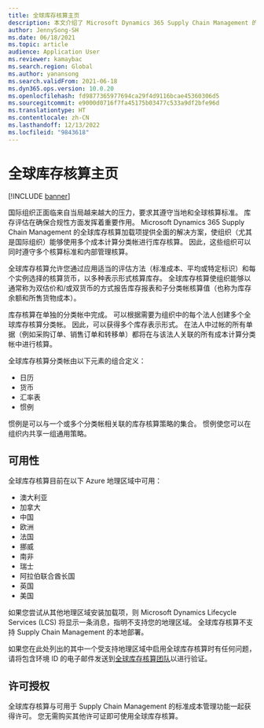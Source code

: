 ```yaml
---
title: 全球库存核算主页
description: 本文介绍了 Microsoft Dynamics 365 Supply Chain Management 的全球库存核算加载项的主页。
author: JennySong-SH
ms.date: 06/18/2021
ms.topic: article
audience: Application User
ms.reviewer: kamaybac
ms.search.region: Global
ms.author: yanansong
ms.search.validFrom: 2021-06-18
ms.dyn365.ops.version: 10.0.20
ms.openlocfilehash: fd9877365977694ca29f4d9116bcae45360306d5
ms.sourcegitcommit: e9000d0716f7fa45175b03477c533a9df2bfe96d
ms.translationtype: HT
ms.contentlocale: zh-CN
ms.lasthandoff: 12/13/2022
ms.locfileid: "9843618"
---
```

# <a name="global-inventory-accounting-home-page"></a>全球库存核算主页

[!INCLUDE [banner](../includes/banner.md)]

国际组织正面临来自当局越来越大的压力，要求其遵守当地和全球核算标准。 库存评估在确保合规性方面发挥着重要作用。 Microsoft Dynamics 365 Supply Chain Management 的全球库存核算加载项提供全面的解决方案，使组织（尤其是国际组织）能够使用多个成本计算分类帐进行库存核算。 因此，这些组织可以同时遵守多个核算标准和内部管理核算。

全球库存核算允许您通过应用适当的评估方法（标准成本、平均或特定标识）和每个实例选择的核算货币，以多种表示形式核算库存。 全球库存核算使组织能够以通常称为双估价和/或双货币的方式报告库存报表和子分类帐核算值（也称为库存余额和所售货物成本）。

库存核算在单独的分类帐中完成。 可以根据需要为组织中的每个法人创建多个全球库存核算分类帐。 因此，可以获得多个库存表示形式。 在法人中过帐的所有单据（例如采购订单、销售订单和转移单）都将在与该法人关联的所有成本计算分类帐中进行核算。

全球库存核算分类帐由以下元素的组合定义：

- 日历
- 货币
- 汇率表
- 惯例

惯例是可以与一个或多个分类帐相关联的库存核算策略的集合。 惯例使您可以在组织内共享一组通用策略。

## <a name="availability"></a>可用性

全球库存核算目前在以下 Azure 地理区域中可用：

- 澳大利亚
- 加拿大
- 中国
- 欧洲
- 法国
- 挪威
- 南非
- 瑞士
- 阿拉伯联合酋长国
- 英国
- 美国

如果您尝试从其他地理区域安装加载项，则 Microsoft Dynamics Lifecycle Services (LCS) 将显示一条消息，指明不支持您的地理区域。 全球库存核算不支持 Supply Chain Management 的本地部署。

如果您在此处列出的其中一个受支持地理区域中启用全球库存核算时有任何问题，请将包含环境 ID 的电子邮件发送到[全球库存核算团队](mailto:GlobalInvAccount@microsoft.com)以进行验证。

## <a name="licensing"></a>许可授权

全球库存核算与可用于 Supply Chain Management 的标准成本管理功能一起获得许可。 您无需购买其他许可证即可使用全球库存核算。
